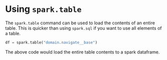 # Using `spark.table`

The `spark.table` command can be used to load the contents of an entire table. This is quicker than using `spark.sql` if you want to use all elements of a table.

```python
df = spark.table("domain.navigate__base")
```

The above code would load the entire table contents to a spark dataframe.
